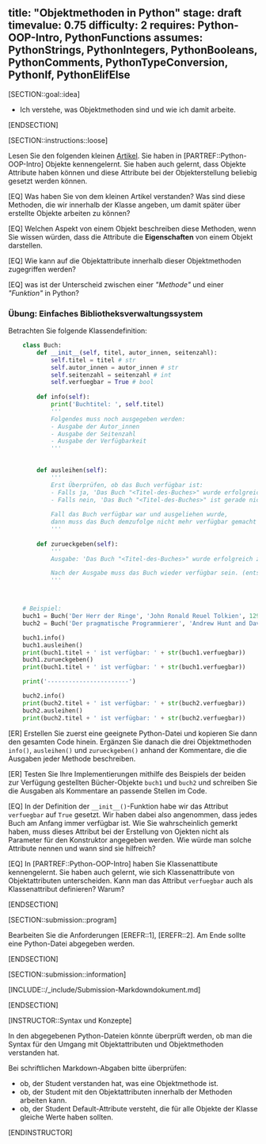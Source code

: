 title: "Objektmethoden in Python"
stage: draft
timevalue: 0.75
difficulty: 2
requires: Python-OOP-Intro, PythonFunctions
assumes: PythonStrings, PythonIntegers, PythonBooleans, PythonComments, PythonTypeConversion, PythonIf, PythonElifElse
---

[SECTION::goal::idea]

- Ich verstehe, was Objektmethoden sind und wie ich damit arbeite.

[ENDSECTION]

[SECTION::instructions::loose]

Lesen Sie den folgenden kleinen
[Artikel](https://www.w3schools.com/python/gloss_python_object_methods.asp).
Sie haben in [PARTREF::Python-OOP-Intro] Objekte kennengelernt.
Sie haben auch gelernt, dass Objekte Attribute haben können und
diese Attribute bei der Objekterstellung beliebig gesetzt werden können. 

[EQ] Was haben Sie von dem kleinen Artikel verstanden? Was sind diese Methoden,
die wir innerhalb der Klasse angeben, um damit später über erstellte Objekte arbeiten zu können? 

[EQ] Welchen Aspekt von einem Objekt beschreiben diese Methoden, wenn Sie wissen würden,
dass die Attribute die **Eigenschaften** von einem Objekt darstellen. 

[EQ] Wie kann auf die Objektattribute innerhalb dieser Objektmethoden zugegriffen werden?

[EQ] was ist der Unterscheid zwischen einer *"Methode"* und einer *"Funktion"* in Python?


### Übung: Einfaches Bibliotheksverwaltungssystem

Betrachten Sie folgende Klassendefinition:

```python
    class Buch:
        def __init__(self, titel, autor_innen, seitenzahl):
            self.titel = titel # str
            self.autor_innen = autor_innen # str
            self.seitenzahl = seitenzahl # int
            self.verfuegbar = True # bool
        
        def info(self):
            print('Buchtitel: ', self.titel)
            '''
            Folgendes muss noch ausgegeben werden:
            - Ausgabe der Autor_innen
            - Ausgabe der Seitenzahl
            - Ausgabe der Verfügbarkeit
            '''
            

        def ausleihen(self):
            '''
            Erst Überprüfen, ob das Buch verfügbar ist:
            - Falls ja, 'Das Buch "<Titel-des-Buches>" wurde erfolgreich ausgeliehen!' ausgeben.
            - Falls nein, 'Das Buch "<Titel-des-Buches>" ist gerade nicht verfügbar' ausgeben.
            
            Fall das Buch verfügbar war und ausgeliehen wurde,
            dann muss das Buch demzufolge nicht mehr verfügbar gemacht werden. (entsprechendes Attribut aktualisieren)
            '''
        
        def zurueckgeben(self):
            '''
            Ausgabe: 'Das Buch "<Titel-des-Buches>" wurde erfolgreich zurückgegeben!'

            Nach der Ausgabe muss das Buch wieder verfügbar sein. (entsprechendes Attribut aktualisieren)
            '''



    # Beispiel:
    buch1 = Buch('Der Herr der Ringe', 'John Ronald Reuel Tolkien', 1296)
    buch2 = Buch('Der pragmatische Programmierer', 'Andrew Hunt and David Thomas', 321)

    buch1.info()
    buch1.ausleihen()
    print(buch1.titel + ' ist verfügbar: ' + str(buch1.verfuegbar))
    buch1.zurueckgeben()
    print(buch1.titel + ' ist verfügbar: ' + str(buch1.verfuegbar))

    print('-----------------------')

    buch2.info()
    print(buch2.titel + ' ist verfügbar: ' + str(buch2.verfuegbar))
    buch2.ausleihen()
    print(buch2.titel + ' ist verfügbar: ' + str(buch2.verfuegbar))
```

[ER] Erstellen Sie zuerst eine geeignete Python-Datei und kopieren Sie dann den gesamten Code hinein.
Ergänzen Sie danach die drei Objektmethoden `info()`, `ausleihen()` und
`zurueckgeben()` anhand der Kommentare, die die Ausgaben jeder Methode beschreiben.

[ER] Testen Sie Ihre Implementierungen mithilfe des Beispiels der beiden zur Verfügung gestellten
Bücher-Objekte `buch1` und `buch2` und schreiben Sie die Ausgaben als Kommentare
an passende Stellen im Code.

[EQ] In der Definition der `__init__()`-Funktion habe wir das Attribut `verfuegbar` auf `True` gesetzt.
Wir haben dabei also angenommen, dass jedes Buch am Anfang immer verfügbar ist.
Wie Sie wahrscheinlich gemerkt haben, muss dieses Attribut bei der Erstellung von Ojekten
nicht als Parameter für den Konstruktor angegeben werden. Wie würde man solche Attribute nennen und
wann sind sie hilfreich?

[EQ] In [PARTREF::Python-OOP-Intro] haben Sie Klassenattibute kennengelernt.
Sie haben auch gelernt, wie sich Klassenattribute von Objektattributen unterscheiden.
Kann man das Attribut `verfuegbar` auch als Klassenattribut definieren? Warum?

[ENDSECTION]

[SECTION::submission::program]

Bearbeiten Sie die Anforderungen [EREFR::1], [EREFR::2].
Am Ende sollte eine Python-Datei abgegeben werden.

[ENDSECTION]

[SECTION::submission::information]

[INCLUDE::/_include/Submission-Markdowndokument.md]

[ENDSECTION]


[INSTRUCTOR::Syntax und Konzepte]

In den abgegebenen Python-Dateien könnte überprüft werden,
ob man die Syntax für den Umgang mit Objektattributen und Objektmethoden verstanden hat.

Bei schriftlichen Markdown-Abgaben bitte überprüfen:  
- ob, der Student verstanden hat, was eine Objektmethode ist.  
- ob, der Student mit den Objektattributen innerhalb der Methoden arbeiten kann.  
- ob, der Student Default-Attribute versteht,
die für alle Objekte der Klasse gleiche Werte haben sollten.  

[ENDINSTRUCTOR]